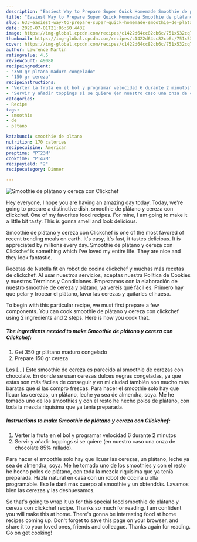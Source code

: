 ```yaml
---
description: "Easiest Way to Prepare Super Quick Homemade Smoothie de plátano y cereza con Clickchef"
title: "Easiest Way to Prepare Super Quick Homemade Smoothie de plátano y cereza con Clickchef"
slug: 633-easiest-way-to-prepare-super-quick-homemade-smoothie-de-platano-y-cereza-con-clickchef
date: 2020-07-01T21:06:50.443Z
image: https://img-global.cpcdn.com/recipes/c1422d64cc82cb6c/751x532cq70/smoothie-de-platano-y-cereza-con-clickchef-foto-principal.jpg
thumbnail: https://img-global.cpcdn.com/recipes/c1422d64cc82cb6c/751x532cq70/smoothie-de-platano-y-cereza-con-clickchef-foto-principal.jpg
cover: https://img-global.cpcdn.com/recipes/c1422d64cc82cb6c/751x532cq70/smoothie-de-platano-y-cereza-con-clickchef-foto-principal.jpg
author: Lawrence Martin
ratingvalue: 4.5
reviewcount: 49088
recipeingredient:
- "350 gr pltano maduro congelado"
- "150 gr cereza"
recipeinstructions:
- "Verter la fruta en el bol y programar velocidad 6 durante 2 minutos"
- "Servir y añadir toppings si se quiere (en nuestro caso una onza de chocolate 85% rallado)."
categories:
- Recipe
tags:
- smoothie
- de
- pltano

katakunci: smoothie de pltano 
nutrition: 170 calories
recipecuisine: American
preptime: "PT23M"
cooktime: "PT47M"
recipeyield: "2"
recipecategory: Dinner

---
```



![Smoothie de plátano y cereza con Clickchef](https://img-global.cpcdn.com/recipes/c1422d64cc82cb6c/751x532cq70/smoothie-de-platano-y-cereza-con-clickchef-foto-principal.jpg)

Hey everyone, I hope you are having an amazing day today. Today, we're going to prepare a distinctive dish, smoothie de plátano y cereza con clickchef. One of my favorites food recipes. For mine, I am going to make it a little bit tasty. This is gonna smell and look delicious.

Smoothie de plátano y cereza con Clickchef is one of the most favored of recent trending meals on earth. It's easy, it's fast, it tastes delicious. It is appreciated by millions every day. Smoothie de plátano y cereza con Clickchef is something which I've loved my entire life. They are nice and they look fantastic.

Recetas de Nutella fit en robot de cocina clickchef y muchas más recetas de clickchef. Al usar nuestros servicios, aceptas nuestra Política de Cookies y nuestros Términos y Condiciones. Empezamos con la elaboración de nuestro smoothie de cereza y plátano, ya veréis qué fácil es. Primero hay que pelar y trocear el plátano, lavar las cerezas y quitarles el hueso.


To begin with this particular recipe, we must first prepare a few components. You can cook smoothie de plátano y cereza con clickchef using 2 ingredients and 2 steps. Here is how you cook that.

<!--inarticleads1-->

##### The ingredients needed to make Smoothie de plátano y cereza con Clickchef:

1. Get 350 gr plátano maduro congelado
1. Prepare 150 gr cereza


Los […] Este smoothie de cereza es parecido al smoothie de cerezas con chocolate. En donde se usan cerezas dulces negras congeladas, ya que estas son más fáciles de conseguir y en mi ciudad también son mucho más baratas que si las compro frescas. Para hacer el smoothie solo hay que licuar las cerezas, un plátano, leche ya sea de almendra, soya. Me he tomado uno de los smoothies y con el resto he hecho polos de plátano, con toda la mezcla riquísima que ya tenía preparada. 

<!--inarticleads2-->

##### Instructions to make Smoothie de plátano y cereza con Clickchef:

1. Verter la fruta en el bol y programar velocidad 6 durante 2 minutos
1. Servir y añadir toppings si se quiere (en nuestro caso una onza de chocolate 85% rallado).


Para hacer el smoothie solo hay que licuar las cerezas, un plátano, leche ya sea de almendra, soya. Me he tomado uno de los smoothies y con el resto he hecho polos de plátano, con toda la mezcla riquísima que ya tenía preparada. Hazla natural en casa con un robot de cocina u olla programable. Eso le dará más cuerpo al smoothie y un obtendrás. Lavamos bien las cerezas y las deshuesamos. 

So that's going to wrap it up for this special food smoothie de plátano y cereza con clickchef recipe. Thanks so much for reading. I am confident you will make this at home. There's gonna be interesting food at home recipes coming up. Don't forget to save this page on your browser, and share it to your loved ones, friends and colleague. Thanks again for reading. Go on get cooking!
